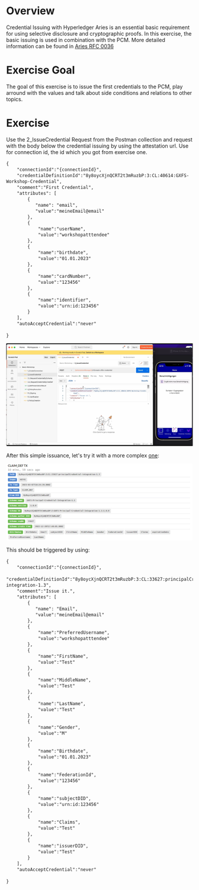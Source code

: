 # Overview

Credential Issuing with Hyperledger Aries is an essential basic requirement for using selective disclosure and cryptographic proofs. In this exercise, the basic issuing is used in combination with the PCM. More detailed information can be found in [Aries RFC 0036](https://github.com/hyperledger/aries-rfcs/tree/main/features/0036-issue-credential)


# Exercise Goal

The goal of this exercise is to issue the first credentials to the PCM, play arround with the values and talk about side conditions and relations to other topics.

# Exercise

Use the 2_IssueCredential Request from the Postman collection and request with the body below the credential issuing by using the attestation url. Use for connection id, the id which you got from exercise one.

```
{
    "connectionId":"{connectionId}",
    "credentialDefinitionId":"8y8oycXjnQCRT2t3mRuzbP:3:CL:40614:GXFS-Workshop-Credential",
    "comment":"First Credential",
    "attributes": [
        {
           "name": "email",
           "value":"meineEmail@email"
        },
        {
            "name":"userName",
            "value":"workshopatttendee"
        },
        {
            "name":"birthdate",
            "value":"01.01.2023"
        },
        {
            "name":"cardNumber",
            "value":"123456"
        },
        {
            "name":"identifier",
            "value":"urn:id:123456"
        }
    ],
    "autoAcceptCredential":"never"

}

```


[![](media/poster.png)](media/CredentialIssuance.mp4 "Credential Issuance")


After this simple issuance, let's try it with a more complex [one](https://idunion.esatus.com/tx/IDunion_Test/domain/40745): 

<p align="center">
  <img src="media/principalCredDef.PNG" />
</p>

This should be triggered by using: 

```
{
    "connectionId":"{connectionId}",
    "credentialDefinitionId":"8y8oycXjnQCRT2t3mRuzbP:3:CL:33627:principalCredential-integration-1.3",
    "comment":"Issue it.",
    "attributes": [
        {
           "name": "Email",
           "value":"meineEmail@email"
        },
        {
            "name":"PreferredUsername",
            "value":"workshopatttendee"
        },
        {
            "name":"FirstName",
            "value":"Test"
        },
        {
            "name":"MiddleName",
            "value":"Test"
        },
        {
            "name":"LastName",
            "value":"Test"
        },
        {
            "name":"Gender",
            "value":"M"
        },
        {
            "name":"Birthdate",
            "value":"01.01.2023"
        },
        {
            "name":"FederationId",
            "value":"123456"
        },
        {
            "name":"subjectDID",
            "value":"urn:id:123456"
        },
        {
            "name":"Claims",
            "value":"Test"
        },
        {
            "name":"issuerDID",
            "value":"Test"
        }
    ],
    "autoAcceptCredential":"never"

}

```
